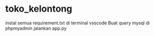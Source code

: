 # toko_kelontong
instal semua requirement.txt di terminal vsscode
Buat query mysql di phpmyadmin
jalankan app.py
